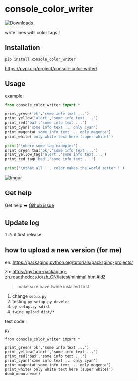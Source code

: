# console_color_writer

[![Downloads](https://static.pepy.tech/badge/console-color-writer)](https://pepy.tech/project/console-color-writer)

write lines with color tags !


## Installation

```
pip install console_color_writer
```

https://pypi.org/project/console-color-writer/


## Usage

example:

```python
from console_color_writer import *

print_green('ok','some info text ...')
print_yellow('alert','some info text ...')
print_red('bad','some info text ...')
print_cyan('some info text ... only cyan')
print_magenta('some info text ... only magenta')
print_white('only white text here (super white)')

print('\nhere some tag example:')
print_green_tag('ok','some info text ...')
print_yellow_tag('alert','some info text ...')
print_red_tag('bad','some info text ...')

print('\nthat all ... color makes the world better !')
```

![Imgur](https://i.imgur.com/gMQB4L7.png)


## Get help

Get help ➡️ [Github issue](https://github.com/cornradio/console-color-writer/issues)

## Update log



`1.0.0` first release

## how to upload a new version (for me)

en: https://packaging.python.org/tutorials/packaging-projects/ 

zh: https://python-packaging-zh.readthedocs.io/zh_CN/latest/minimal.html#id2

> make sure have twine installed first

1. change `setup.py`
2. testing `py setup.py develop`
3. `py setup.py sdist`
4. `twine upload dist/*`

test code :
```
py

from console_color_writer import *

print_green('ok','some info text ...')
print_yellow('alert','some info text ...')
print_red('bad','some info text ...')
print_cyan('some info text ... only cyan')
print_magenta('some info text ... only magenta')
print_white('only white text here (super white)')
dumb_menu.demo()
```